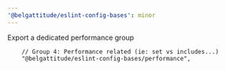 ```yaml
---
'@belgattitude/eslint-config-bases': minor
---
```


Export a dedicated performance group


```
    // Group 4: Performance related (ie: set vs includes...)
    "@belgattitude/eslint-config-bases/performance",
```